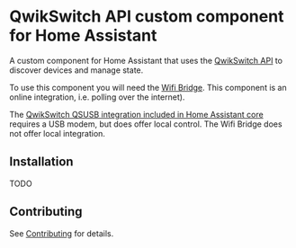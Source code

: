 # QwikSwitch API custom component for Home Assistant

A custom component for Home Assistant that uses the [QwikSwitch API](https://qwikswitch.com/doc/) to discover devices and manage state.

To use this component you will need the [Wifi Bridge](https://www.qwikswitch.co.za/products/wifi-bridge).  This component is an online integration, i.e. polling over the internet).

The [QwikSwitch QSUSB integration included in Home Assistant core](https://www.home-assistant.io/integrations/qwikswitch/) requires a USB modem, but does offer local control. The Wifi Bridge does not offer local integration.


## Installation

TODO

## Contributing

See [Contributing](CONTRIBUTING.md) for details.
